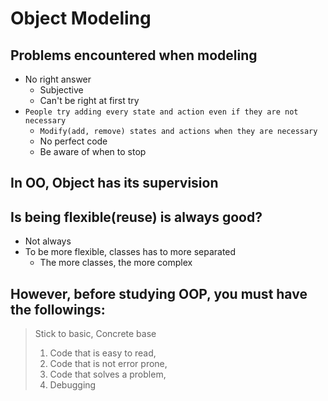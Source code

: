 # Object Modeling

## Problems encountered when modeling
- No right answer
    - Subjective
    - Can't be right at first try
- `People try adding every state and action even if they are not necessary`
    - `Modify(add, remove) states and actions when they are necessary`
    - No perfect code
    - Be aware of when to stop

## In OO, Object has its supervision

## Is being flexible(reuse) is always good?
- Not always
- To be more flexible, classes has to more separated
    - The more classes, the more complex

## However, before studying OOP, you must have the followings:
> Stick to basic, Concrete base
> 1. Code that is easy to read,
> 2. Code that is not error prone,
> 3. Code that solves a problem,
> 4. Debugging